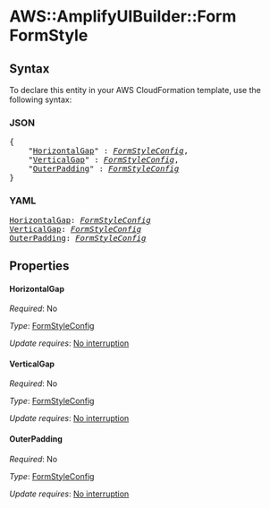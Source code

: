 # AWS::AmplifyUIBuilder::Form FormStyle

## Syntax

To declare this entity in your AWS CloudFormation template, use the following syntax:

### JSON

<pre>
{
    "<a href="#horizontalgap" title="HorizontalGap">HorizontalGap</a>" : <i><a href="formstyleconfig.md">FormStyleConfig</a></i>,
    "<a href="#verticalgap" title="VerticalGap">VerticalGap</a>" : <i><a href="formstyleconfig.md">FormStyleConfig</a></i>,
    "<a href="#outerpadding" title="OuterPadding">OuterPadding</a>" : <i><a href="formstyleconfig.md">FormStyleConfig</a></i>
}
</pre>

### YAML

<pre>
<a href="#horizontalgap" title="HorizontalGap">HorizontalGap</a>: <i><a href="formstyleconfig.md">FormStyleConfig</a></i>
<a href="#verticalgap" title="VerticalGap">VerticalGap</a>: <i><a href="formstyleconfig.md">FormStyleConfig</a></i>
<a href="#outerpadding" title="OuterPadding">OuterPadding</a>: <i><a href="formstyleconfig.md">FormStyleConfig</a></i>
</pre>

## Properties

#### HorizontalGap

_Required_: No

_Type_: <a href="formstyleconfig.md">FormStyleConfig</a>

_Update requires_: [No interruption](https://docs.aws.amazon.com/AWSCloudFormation/latest/UserGuide/using-cfn-updating-stacks-update-behaviors.html#update-no-interrupt)

#### VerticalGap

_Required_: No

_Type_: <a href="formstyleconfig.md">FormStyleConfig</a>

_Update requires_: [No interruption](https://docs.aws.amazon.com/AWSCloudFormation/latest/UserGuide/using-cfn-updating-stacks-update-behaviors.html#update-no-interrupt)

#### OuterPadding

_Required_: No

_Type_: <a href="formstyleconfig.md">FormStyleConfig</a>

_Update requires_: [No interruption](https://docs.aws.amazon.com/AWSCloudFormation/latest/UserGuide/using-cfn-updating-stacks-update-behaviors.html#update-no-interrupt)
